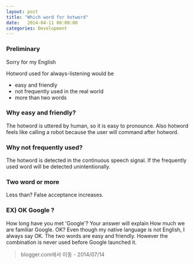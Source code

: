 ```yaml
---
layout: post
title: "Which word for hotword"
date:   2014-04-11 00:00:00
categories: Development
---
```


### Preliminary

Sorry for my English

Hotword used for always-listening would be

 - easy and friendly
 - not frequently used in the real world
 - more than two words

### Why easy and friendly?

The hotword is uttered by human, so it is easy to pronounce. Also hotword feels like calling a robot because the user will command after hotword.

### Why not frequently used?

The hotword is detected in the continuous speech signal. If the frequently used word will be detected unintentionally.

### Two word or more

Less than? False acceptance increases.

### EX) OK Google ?

How long have you met 'Google'? Your answer will explain How much we are familiar Google. OK? Even though my native language is not English, I always say OK. The two words are easy and friendly. However the combination is never used before Google launched it.

> blogger.com에서 이동 - 2014/07/14
